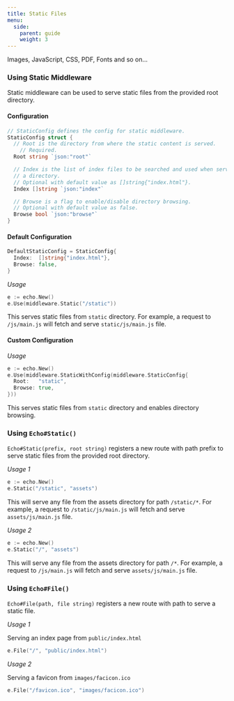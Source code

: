 ```yaml
---
title: Static Files
menu:
  side:
    parent: guide
    weight: 3
---
```


Images, JavaScript, CSS, PDF, Fonts and so on...

### Using Static Middleware

Static middleware can be used to serve static files from the provided root directory.

#### Configuration

```go
// StaticConfig defines the config for static middleware.
StaticConfig struct {
  // Root is the directory from where the static content is served.
	// Required.
  Root string `json:"root"`

  // Index is the list of index files to be searched and used when serving
  // a directory.
  // Optional with default value as []string{"index.html"}.
  Index []string `json:"index"`

  // Browse is a flag to enable/disable directory browsing.
  // Optional with default value as false.
  Browse bool `json:"browse"`
}
```

#### Default Configuration

```go
DefaultStaticConfig = StaticConfig{
  Index:  []string{"index.html"},
  Browse: false,
}
```

*Usage*

```go
e := echo.New()
e.Use(middleware.Static("/static"))
```

This serves static files from `static` directory. For example, a request to `/js/main.js`
will fetch and serve `static/js/main.js` file.

#### Custom Configuration

*Usage*

```go
e := echo.New()
e.Use(middleware.StaticWithConfig(middleware.StaticConfig{
  Root:   "static",
  Browse: true,
}))
```

This serves static files from `static` directory and enables directory browsing.

### Using `Echo#Static()`

`Echo#Static(prefix, root string)` registers a new route with path prefix to serve
static files from the provided root directory.

*Usage 1*

```go
e := echo.New()
e.Static("/static", "assets")
```

This will serve any file from the assets directory for path `/static/*`. For example,
a request to `/static/js/main.js` will fetch and serve `assets/js/main.js` file.

*Usage 2*

```go
e := echo.New()
e.Static("/", "assets")
```

This will serve any file from the assets directory for path `/*`. For example,
a request to `/js/main.js` will fetch and serve `assets/js/main.js` file.

### Using `Echo#File()`

`Echo#File(path, file string)` registers a new route with path to serve a static
file.

*Usage 1*

Serving an index page from `public/index.html`

```go
e.File("/", "public/index.html")
```

*Usage 2*

Serving a favicon from `images/facicon.ico`

```go
e.File("/favicon.ico", "images/facicon.ico")
```
